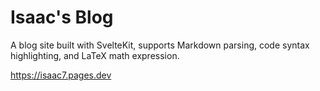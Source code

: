 # Isaac's Blog

A blog site built with SvelteKit, supports Markdown parsing, code syntax highlighting, and LaTeX math expression.

https://isaac7.pages.dev
